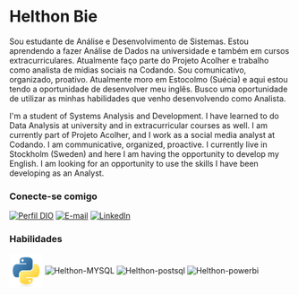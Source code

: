 # Helthon Bie
Sou estudante de Análise e Desenvolvimento de Sistemas. Estou aprendendo a fazer Análise de Dados na universidade e também em cursos extracurriculares. Atualmente faço parte do Projeto Acolher e trabalho como analista de mídias sociais na Codando. Sou comunicativo, organizado, proativo. Atualmente moro em Estocolmo (Suécia) e aqui estou tendo a oportunidade de desenvolver meu inglês. Busco uma oportunidade de utilizar as minhas habilidades que venho desenvolvendo como Analista.



I'm a student of Systems Analysis and Development. I have learned to do Data Analysis at university and in extracurricular courses as well. I am currently part of Projeto Acolher, and I work as a social media analyst at Codando. I am communicative, organized, proactive. I currently live in Stockholm (Sweden) and here I am having the opportunity to develop my English. I am looking for an opportunity to use the skills I have been developing as an Analyst.

### Conecte-se comigo
[![Perfil DIO](https://img.shields.io/badge/-Meu%20Perfil%20na%20DIO-30A3DC?style=for-the-badge)](https://web.dio.me/users/helthonbie/)
[![E-mail](https://img.shields.io/badge/-Email-000?style=for-the-badge&logo=microsoft-outlook&logoColor=E94D5F)](mailto:helthonbie@hotmail.com)
[![LinkedIn](https://img.shields.io/badge/-LinkedIn-000?style=for-the-badge&logo=linkedin&logoColor=30A3DC)](https://www.linkedin.com/in/helthon-bi%C3%A9-33265923a/)


### Habilidades
<img align="center" alt="helthon-Python" height="60" width="60" src="https://raw.githubusercontent.com/devicons/devicon/master/icons/python/python-original.svg">
<img align="center" alt="Helthon-MYSQL" height="60" width="60" src="https://d1.awsstatic.com/asset-repository/products/amazon-rds/1024px-MySQL.ff87215b43fd7292af172e2a5d9b844217262571.png">
<img align="center" alt="Helthon-postsql" height="60" width="60" src="https://cdn.jsdelivr.net/gh/devicons/devicon/icons/postgresql/postgresql-original.svg">
<img align="center" alt="Helthon-powerbi" height="60" width="60" src="https://upload.wikimedia.org/wikipedia/commons/thumb/c/cf/New_Power_BI_Logo.svg/2048px-New_Power_BI_Logo.svg.png">




